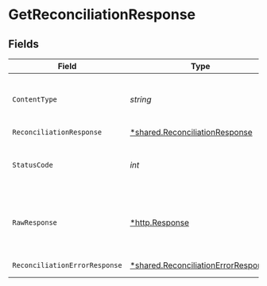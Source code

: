 # GetReconciliationResponse


## Fields

| Field                                                                                     | Type                                                                                      | Required                                                                                  | Description                                                                               |
| ----------------------------------------------------------------------------------------- | ----------------------------------------------------------------------------------------- | ----------------------------------------------------------------------------------------- | ----------------------------------------------------------------------------------------- |
| `ContentType`                                                                             | *string*                                                                                  | :heavy_check_mark:                                                                        | HTTP response content type for this operation                                             |
| `ReconciliationResponse`                                                                  | [*shared.ReconciliationResponse](../../models/shared/reconciliationresponse.md)           | :heavy_minus_sign:                                                                        | OK                                                                                        |
| `StatusCode`                                                                              | *int*                                                                                     | :heavy_check_mark:                                                                        | HTTP response status code for this operation                                              |
| `RawResponse`                                                                             | [*http.Response](https://pkg.go.dev/net/http#Response)                                    | :heavy_minus_sign:                                                                        | Raw HTTP response; suitable for custom response parsing                                   |
| `ReconciliationErrorResponse`                                                             | [*shared.ReconciliationErrorResponse](../../models/shared/reconciliationerrorresponse.md) | :heavy_minus_sign:                                                                        | Error response                                                                            |
